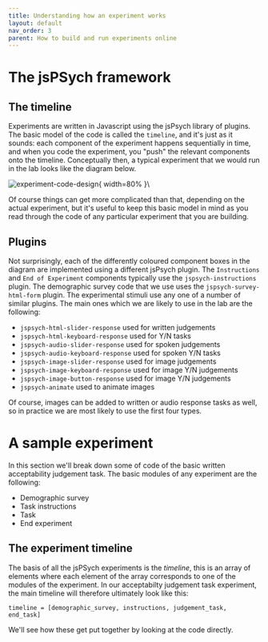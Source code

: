 ```yaml
---
title: Understanding how an experiment works
layout: default
nav_order: 3
parent: How to build and run experiments online
---
```


# The jsPSych framework

## The timeline

Experiments are written in Javascript using the jsPsych library of plugins. The basic model of the code is called the `timeline`, and it's just as it sounds: each component of the experiment happens sequentially in time, and when you code the experiment, you "push" the relevant components onto the timeline.  Conceptually then, a typical  experiment that we would run in the lab looks like the diagram below.

![experiment-code-design](images/experiment-code-design.png){ width=80% }\

Of course things can get more complicated than that, depending on the actual experiment, but it's useful to keep this basic model in mind as you read through the code of any particular experiment that you are building.

## Plugins

Not surprisingly, each of the differently coloured component boxes in the diagram are implemented using a different jsPsych plugin.  The `Instructions` and `End of Experiment` components typically use the `jspsych-instructions` plugin. The demographic survey code that we use uses the `jspsych-survey-html-form` plugin. The experimental stimuli use any one of a number of similar plugins. The main ones which we are likely to use in the lab are the following:

 - `jspsych-html-slider-response` used for written judgements
 - `jspsych-html-keyboard-response` used for Y/N tasks
 - `jspsych-audio-slider-response` used for spoken judgements
 - `jspsych-audio-keyboard-response` used for spoken Y/N tasks
 - `jspsych-image-slider-response`  used for image judgements
 - `jspsych-image-keyboard-response` used for image Y/N judgements
 - `jspsych-image-button-response` used for image Y/N judgements
 - `jspsych-animate` used to animate images

 Of course, images can be added to written or audio response tasks as well, so in practice we are most likely to use the first four types.

# A sample experiment

In this section we'll break down some of code of the basic written acceptability judgement task.  The basic modules of any experiment are the following:

 - Demographic survey
 - Task instructions
 - Task
 - End experiment

## The experiment timeline

The basis of all the jsPSych experiments is the *timeline*, this is an array of elements where each element of the array corresponds to one of the modules of the experiment. In our acceptabilty judgement task experiment, the main timeline will therefore ultimately look like this:

    timeline = [demographic_survey, instructions, judgement_task, end_task]

We'll see how these get put together by looking at the code directly.

